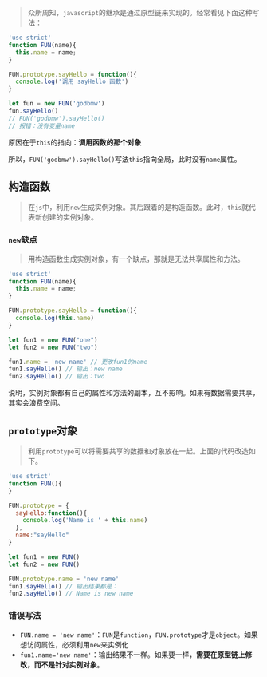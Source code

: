 > 众所周知，`javascript`的继承是通过原型链来实现的。经常看见下面这种写法：

```javascript
'use strict'
function FUN(name){
  this.name = name;
}

FUN.prototype.sayHello = function(){
  console.log('调用 sayHello 函数')
}

let fun = new FUN('godbmw')
fun.sayHello() 
// FUN('godbmw').sayHello()
// 报错：没有变量name
```

原因在于`this`的指向：**调用函数的那个对象**

所以，`FUN('godbmw').sayHello()`写法`this`指向全局，此时没有`name`属性。

## 构造函数
> 在`js`中，利用`new`生成实例对象。其后跟着的是构造函数。此时，`this`就代表新创建的实例对象。

### `new`缺点
> 用构造函数生成实例对象，有一个缺点，那就是无法共享属性和方法。

```javascript
'use strict'
function FUN(name){
  this.name = name;
}

FUN.prototype.sayHello = function(){
  console.log(this.name)
}

let fun1 = new FUN("one")
let fun2 = new FUN("two")

fun1.name = 'new name' // 更改fun1的name
fun1.sayHello() // 输出：new name
fun2.sayHello() // 输出：two
```

说明，实例对象都有自己的属性和方法的副本，互不影响。如果有数据需要共享，其实会浪费空间。

## `prototype`对象
> 利用`prototype`可以将需要共享的数据和对象放在一起。上面的代码改造如下。

```javascript
'use strict'
function FUN(){
}

FUN.prototype = {
  sayHello:function(){
    console.log('Name is ' + this.name)
  },
  name:"sayHello"
}

let fun1 = new FUN()
let fun2 = new FUN()

FUN.prototype.name = 'new name' 
fun1.sayHello() // 输出结果都是：
fun2.sayHello() // Name is new name
```

### 错误写法
- `FUN.name = 'new name'`：`FUN`是`function`，`FUN.prototype`才是`object`。如果想访问属性，必须利用`new`来实例化
- `fun1.name='new name'`：输出结果不一样。如果要一样，**需要在原型链上修改，而不是针对实例对象**。